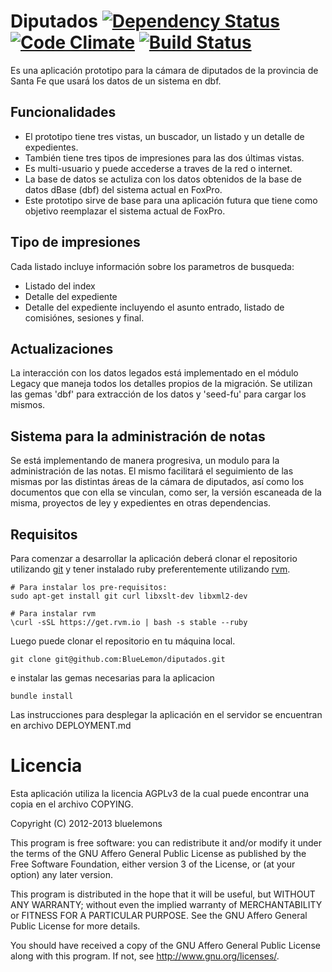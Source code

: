 # Diputados [![Dependency Status](https://gemnasium.com/bluelemons/diputados.png)](https://gemnasium.com/bluelemons/diputados) [![Code Climate](https://codeclimate.com/github/bluelemons/diputados.png)](https://codeclimate.com/github/bluelemons/diputados) [![Build Status](https://travis-ci.org/bluelemons/diputados.png?branch=master)](https://travis-ci.org/bluelemons/diputados)

Es una aplicación prototipo para la cámara de diputados de la provincia de Santa
Fe que usará los datos de un sistema en dbf.


## Funcionalidades

* El prototipo tiene tres vistas, un buscador, un listado y un detalle
  de expedientes.
* También tiene tres tipos de impresiones para las dos últimas vistas.
* Es multi-usuario y puede accederse a traves de la red o internet.
* La base de datos se actuliza con los datos obtenidos de la base de datos
  dBase (dbf) del sistema actual en FoxPro.
* Este prototipo sirve de base para una aplicación futura que tiene como
  objetivo reemplazar el sistema actual de FoxPro.


## Tipo de impresiones

Cada listado incluye información sobre los parametros de busqueda:

* Listado del index
* Detalle del expediente
* Detalle del expediente incluyendo el asunto entrado, listado de comisiónes,
  sesiones y final.


## Actualizaciones

La interacción con los datos legados está implementado en el módulo Legacy
que maneja todos los detalles propios de la migración. Se utilizan las gemas
'dbf' para extracción de los datos y 'seed-fu' para cargar los mismos.


## Sistema para la administración de notas

Se está implementando de manera progresiva, un modulo para la administración de
las notas. El mismo facilitará el seguimiento de las mismas por las distintas
áreas de la cámara de diputados, así como los documentos que con ella se
vinculan, como ser, la versión escaneada de la misma, proyectos de ley y
expedientes en otras dependencias.


## Requisitos

Para comenzar a desarrollar la aplicación deberá clonar el repositorio
utilizando [git][git] y tener instalado ruby preferentemente utilizando
[rvm][rvm].

    # Para instalar los pre-requisitos:
    sudo apt-get install git curl libxslt-dev libxml2-dev

    # Para instalar rvm
    \curl -sSL https://get.rvm.io | bash -s stable --ruby

Luego puede clonar el repositorio en tu máquina local.

    git clone git@github.com:BlueLemon/diputados.git

e instalar las gemas necesarias para la aplicacion

    bundle install

Las instrucciones para desplegar la aplicación en el servidor se encuentran en
archivo DEPLOYMENT.md

# Licencia #

Esta aplicación utiliza la licencia AGPLv3 de la cual puede encontrar
una copia en el archivo COPYING.

Copyright (C) 2012-2013  bluelemons

This program is free software: you can redistribute it and/or modify
it under the terms of the GNU Affero General Public License as published by
the Free Software Foundation, either version 3 of the License, or
(at your option) any later version.

This program is distributed in the hope that it will be useful,
but WITHOUT ANY WARRANTY; without even the implied warranty of
MERCHANTABILITY or FITNESS FOR A PARTICULAR PURPOSE.  See the
GNU Affero General Public License for more details.

You should have received a copy of the GNU Affero General Public License
along with this program.  If not, see <http://www.gnu.org/licenses/>.

  [git]: http://git-scm.com/
  [rvm]: https://rvm.io/rvm/install
